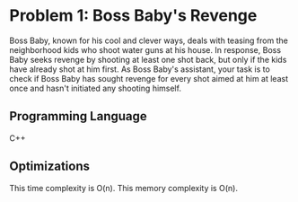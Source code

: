 
# Problem 1: Boss Baby's Revenge

Boss Baby, known for his cool and clever ways, deals with teasing from the neighborhood kids who shoot
water guns at his house. In response, Boss Baby seeks revenge by shooting at least one shot back, but only
if the kids have already shot at him first. As Boss Baby's assistant, your task is to check if Boss Baby has
sought revenge for every shot aimed at him at least once and hasn't initiated any shooting himself.


## Programming Language

C++



## Optimizations

This time complexity is O(n). This memory complexity is O(n).
